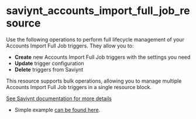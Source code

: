# saviynt_accounts_import_full_job_resource

Use the following operations to perform full lifecycle management of your Accounts Import Full Job triggers. They allow you to:

- **Create** new Accounts Import Full Job triggers with the settings you need  
- **Update** trigger configuration
- **Delete** triggers from Saviynt

This resource supports bulk operations, allowing you to manage multiple Accounts Import Full Job triggers in a single resource block.

[See Saviynt documentation for more details](https://docs.saviyntcloud.com/bundle/EIC-Admin-v23x/page/Content/Chapter10-Job-Control-Panel/Adding-a-new-job.htm)

- Simple example [can be found here](./resource.tf).
